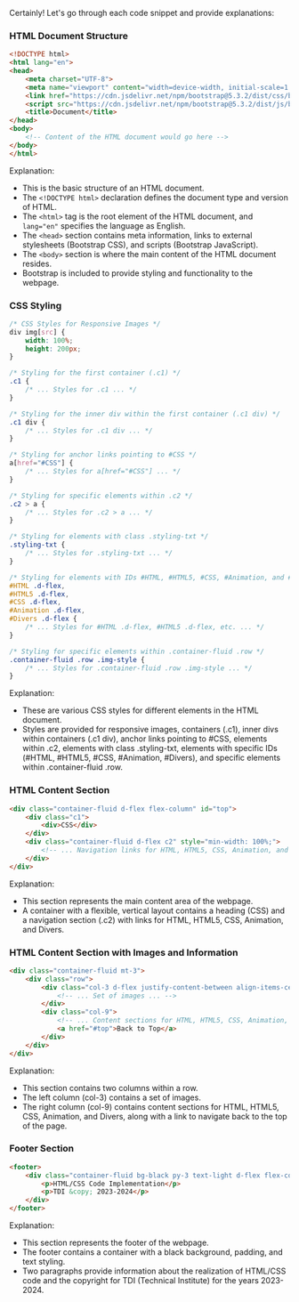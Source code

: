 Certainly! Let's go through each code snippet and provide explanations:

### HTML Document Structure

```html
<!DOCTYPE html>
<html lang="en">
<head>
    <meta charset="UTF-8">
    <meta name="viewport" content="width=device-width, initial-scale=1.0">
    <link href="https://cdn.jsdelivr.net/npm/bootstrap@5.3.2/dist/css/bootstrap.min.css" rel="stylesheet" integrity="sha384-T3c6CoIi6uLrA9TneNEoa7RxnatzjcDSCmG1MXxSR1GAsXEV/Dwwykc2MPK8M2HN" crossorigin="anonymous">
    <script src="https://cdn.jsdelivr.net/npm/bootstrap@5.3.2/dist/js/bootstrap.bundle.min.js" integrity="sha384-C6RzsynM9kWDrMNeT87bh95OGNyZPhcTNXj1NW7RuBCsyN/o0jlpcV8Qyq46cDfL" crossorigin="anonymous"></script>
    <title>Document</title>
</head>
<body>
    <!-- Content of the HTML document would go here -->
</body>
</html>
```

Explanation:
- This is the basic structure of an HTML document.
- The `<!DOCTYPE html>` declaration defines the document type and version of HTML.
- The `<html>` tag is the root element of the HTML document, and `lang="en"` specifies the language as English.
- The `<head>` section contains meta information, links to external stylesheets (Bootstrap CSS), and scripts (Bootstrap JavaScript).
- The `<body>` section is where the main content of the HTML document resides.
- Bootstrap is included to provide styling and functionality to the webpage.

### CSS Styling

```css
/* CSS Styles for Responsive Images */
div img[src] {
    width: 100%;
    height: 200px;
}

/* Styling for the first container (.c1) */
.c1 {
    /* ... Styles for .c1 ... */
}

/* Styling for the inner div within the first container (.c1 div) */
.c1 div {
    /* ... Styles for .c1 div ... */
}

/* Styling for anchor links pointing to #CSS */
a[href="#CSS"] {
    /* ... Styles for a[href="#CSS"] ... */
}

/* Styling for specific elements within .c2 */
.c2 > a {
    /* ... Styles for .c2 > a ... */
}

/* Styling for elements with class .styling-txt */
.styling-txt {
    /* ... Styles for .styling-txt ... */
}

/* Styling for elements with IDs #HTML, #HTML5, #CSS, #Animation, and #Divers */
#HTML .d-flex,
#HTML5 .d-flex,
#CSS .d-flex,
#Animation .d-flex,
#Divers .d-flex {
    /* ... Styles for #HTML .d-flex, #HTML5 .d-flex, etc. ... */
}

/* Styling for specific elements within .container-fluid .row */
.container-fluid .row .img-style {
    /* ... Styles for .container-fluid .row .img-style ... */
}
```

Explanation:
- These are various CSS styles for different elements in the HTML document.
- Styles are provided for responsive images, containers (.c1), inner divs within containers (.c1 div), anchor links pointing to #CSS, elements within .c2, elements with class .styling-txt, elements with specific IDs (#HTML, #HTML5, #CSS, #Animation, #Divers), and specific elements within .container-fluid .row.

### HTML Content Section

```html
<div class="container-fluid d-flex flex-column" id="top">
    <div class="c1">
        <div>CSS</div>
    </div>
    <div class="container-fluid d-flex c2" style="min-width: 100%;">
        <!-- ... Navigation links for HTML, HTML5, CSS, Animation, and Divers ... -->
    </div>
</div>
```

Explanation:
- This section represents the main content area of the webpage.
- A container with a flexible, vertical layout contains a heading (CSS) and a navigation section (.c2) with links for HTML, HTML5, CSS, Animation, and Divers.

### HTML Content Section with Images and Information

```html
<div class="container-fluid mt-3">
    <div class="row">
        <div class="col-3 d-flex justify-content-between align-items-center flex-column">
            <!-- ... Set of images ... -->
        </div>
        <div class="col-9">
            <!-- ... Content sections for HTML, HTML5, CSS, Animation, Divers ... -->
            <a href="#top">Back to Top</a>
        </div>
    </div>
</div>
```

Explanation:
- This section contains two columns within a row.
- The left column (col-3) contains a set of images.
- The right column (col-9) contains content sections for HTML, HTML5, CSS, Animation, and Divers, along with a link to navigate back to the top of the page.

### Footer Section

```html
<footer>
    <div class="container-fluid bg-black py-3 text-light d-flex flex-column justify-content-center align-items-center">
        <p>HTML/CSS Code Implementation</p>
        <p>TDI &copy; 2023-2024</p>
    </div>
</footer>
```

Explanation:
- This section represents the footer of the webpage.
- The footer contains a container with a black background, padding, and text styling.
- Two paragraphs provide information about the realization of HTML/CSS code and the copyright for TDI (Technical Institute) for the years 2023-2024.
